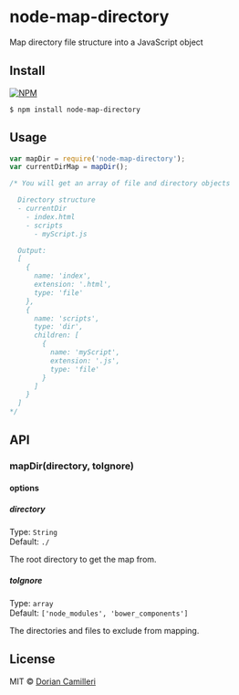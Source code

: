 # node-map-directory
Map directory file structure into a JavaScript object

## Install

[![NPM](https://nodei.co/npm/node-map-directory.png)](https://www.npmjs.com/package/node-map-directory)

```
$ npm install node-map-directory
```

## Usage

```js
var mapDir = require('node-map-directory');
var currentDirMap = mapDir();

/* You will get an array of file and directory objects

  Directory structure
  - currentDir
    - index.html
    - scripts
      - myScript.js

  Output:
  [
    {
      name: 'index',
      extension: '.html',
      type: 'file'
    },
    {
      name: 'scripts',
      type: 'dir',
      children: [
        {
          name: 'myScript',
          extension: '.js',
          type: 'file'
        }
      ]
    }
  ]
*/
```

## API

### mapDir(directory, toIgnore)

#### options

##### directory

Type: `String`  
Default: `./`

The root directory to get the map from.

##### toIgnore

Type: `array`  
Default: `['node_modules', 'bower_components']`

The directories and files to exclude from mapping. 

## License

MIT © [Dorian Camilleri](https://github.com/dcamilleri>)

